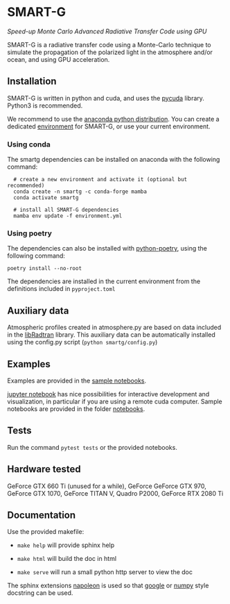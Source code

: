 # SMART-G
_Speed-up Monte Carlo Advanced Radiative Transfer Code using GPU_

SMART-G is a radiative transfer code using a Monte-Carlo technique to simulate the propagation of the polarized light in the atmosphere and/or ocean, and using GPU acceleration.

## Installation
SMART-G is written in python and cuda, and uses the [pycuda](http://mathema.tician.de/software/pycuda/) library. Python3 is recommended.

We recommend to use the [anaconda python distribution](https://www.anaconda.com/download/). You can create a dedicated [environment](https://conda.io/docs/user-guide/tasks/manage-environments.html) for SMART-G, or use your current environment.

### Using conda

The smartg dependencies can be installed on anaconda with the following command:

```
  # create a new environment and activate it (optional but recommended)
  conda create -n smartg -c conda-forge mamba
  conda activate smartg

  # install all SMART-G dependencies
  mamba env update -f environment.yml
```

### Using poetry

The dependencies can also be installed with [python-poetry](https://python-poetry.org/), using the following command:

```
poetry install --no-root
```

The dependencies are installed in the current environment from the definitions included in `pyproject.toml`


## Auxiliary data
Atmospheric profiles created in atmosphere.py are based on data included in the [libRadtran](http://www.libradtran.org/) library.
This auxiliary data can be automatically installed using the config.py script (`python smartg/config.py`)

## Examples
Examples are provided in the [sample notebooks](notebooks).

[jupyter notebook](http://jupyter.org) has nice possibilities for interactive development and visualization, in particular if you are using a remote cuda computer. Sample notebooks are provided in the folder [notebooks](notebooks).

## Tests
Run the command `pytest tests` or the provided notebooks.

## Hardware tested
GeForce GTX 660 Ti (unused for a while), GeForce GeForce GTX 970, GeForce GTX 1070, GeForce TITAN V, Quadro P2000, GeForce RTX 2080 Ti

## Documentation

Use the provided makefile:

* `make help` will provide sphinx help

* `make html` will build the doc in html

* `make serve` will run a small python http server to view the doc

The sphinx extensions [napoleon](https://www.sphinx-doc.org/en/master/usage/extensions/napoleon.html) is used so that [google](https://google.github.io/styleguide/pyguide.html) or [numpy](https://numpydoc.readthedocs.io/en/latest/format.html#docstring-standard) style docstring can be used.